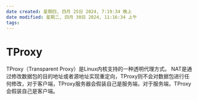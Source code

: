 ```yaml
---
date created: 星期四, 四月 25日 2024, 7:19:34 晚上
date modified: 星期二, 四月 30日 2024, 11:16:34 上午
tags: 
---
```


# TProxy

TProxy（Transparent Proxy）是Linux内核支持的一种透明代理方式。
NAT是通过修改数据包的目的地址或者源地址实现重定向，TProxy则不会对数据包进行任何修改，对于客户端，TProxy服务器会假装自己是服务端，对于服务端，TProxy会假装自己是客户端。